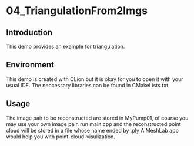 # 04_TriangulationFrom2Imgs
## Introduction
This demo provides an example for triangulation. 
## Environment
This demo is created with CLion but it is okay for you to open it with your usual IDE. 
The neccessary libraries can be found in CMakeLists.txt

## Usage
The image pair to be reconstructed are stored in MyPump01, of course you may use your own image pair.
run main.cpp and the reconstructed point cloud will be stored in a file whose name ended by .ply
A MeshLab app would help you with point-cloud-visulization.
